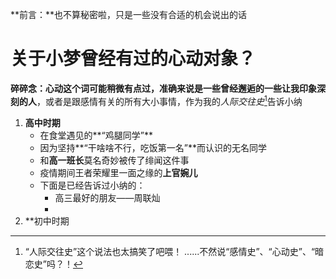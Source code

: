 **前言：**也不算秘密啦，只是一些没有合适的机会说出的话

# 关于小梦曾经有过的心动对象？
**碎碎念：**心动这个词可能稍微有点过，准确来说是一些**曾经邂逅的一些让我印象深刻的人**，或者是跟感情有关的所有大小事情，作为我的*人际交往史*[^1]告诉小纳

1. **高中时期**
	- 在食堂遇见的**“鸡腿同学”**
	- 因为坚持**“干啥啥不行，吃饭第一名”**而认识的无名同学
	- 和**高一班长**莫名奇妙被传了绯闻这件事
	- 疫情期间王者荣耀里一面之缘的**上官婉儿**
	- 下面是已经告诉过小纳的：
		- 高三最好的朋友——周联灿
		- 
1. **初中时期


[^1]:“人际交往史”这个说法也太搞笑了吧喂！
......不然说“感情史”、“心动史”、“暗恋史”吗？！